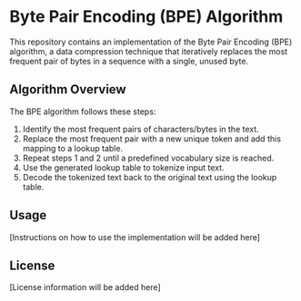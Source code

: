 # Byte Pair Encoding (BPE) Algorithm

This repository contains an implementation of the Byte Pair Encoding (BPE) algorithm, a data compression technique that iteratively replaces the most frequent pair of bytes in a sequence with a single, unused byte.

## Algorithm Overview

The BPE algorithm follows these steps:

1. Identify the most frequent pairs of characters/bytes in the text.
2. Replace the most frequent pair with a new unique token and add this mapping to a lookup table.
3. Repeat steps 1 and 2 until a predefined vocabulary size is reached.
4. Use the generated lookup table to tokenize input text.
5. Decode the tokenized text back to the original text using the lookup table.

## Usage

[Instructions on how to use the implementation will be added here]

## License

[License information will be added here]